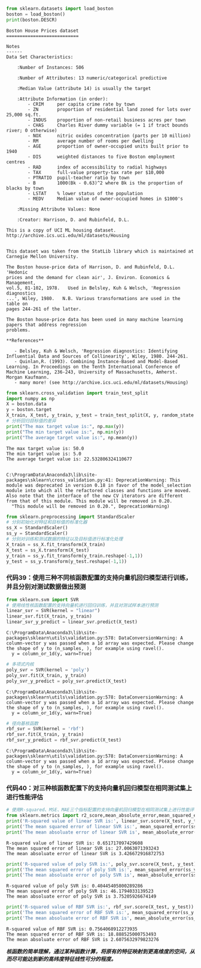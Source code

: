 

```python
from sklearn.datasets import load_boston
boston = load_boston()
print(boston.DESCR)
```

    Boston House Prices dataset
    ===========================
    
    Notes
    ------
    Data Set Characteristics:  
    
        :Number of Instances: 506 
    
        :Number of Attributes: 13 numeric/categorical predictive
        
        :Median Value (attribute 14) is usually the target
    
        :Attribute Information (in order):
            - CRIM     per capita crime rate by town
            - ZN       proportion of residential land zoned for lots over 25,000 sq.ft.
            - INDUS    proportion of non-retail business acres per town
            - CHAS     Charles River dummy variable (= 1 if tract bounds river; 0 otherwise)
            - NOX      nitric oxides concentration (parts per 10 million)
            - RM       average number of rooms per dwelling
            - AGE      proportion of owner-occupied units built prior to 1940
            - DIS      weighted distances to five Boston employment centres
            - RAD      index of accessibility to radial highways
            - TAX      full-value property-tax rate per $10,000
            - PTRATIO  pupil-teacher ratio by town
            - B        1000(Bk - 0.63)^2 where Bk is the proportion of blacks by town
            - LSTAT    % lower status of the population
            - MEDV     Median value of owner-occupied homes in $1000's
    
        :Missing Attribute Values: None
    
        :Creator: Harrison, D. and Rubinfeld, D.L.
    
    This is a copy of UCI ML housing dataset.
    http://archive.ics.uci.edu/ml/datasets/Housing
    
    
    This dataset was taken from the StatLib library which is maintained at Carnegie Mellon University.
    
    The Boston house-price data of Harrison, D. and Rubinfeld, D.L. 'Hedonic
    prices and the demand for clean air', J. Environ. Economics & Management,
    vol.5, 81-102, 1978.   Used in Belsley, Kuh & Welsch, 'Regression diagnostics
    ...', Wiley, 1980.   N.B. Various transformations are used in the table on
    pages 244-261 of the latter.
    
    The Boston house-price data has been used in many machine learning papers that address regression
    problems.   
         
    **References**
    
       - Belsley, Kuh & Welsch, 'Regression diagnostics: Identifying Influential Data and Sources of Collinearity', Wiley, 1980. 244-261.
       - Quinlan,R. (1993). Combining Instance-Based and Model-Based Learning. In Proceedings on the Tenth International Conference of Machine Learning, 236-243, University of Massachusetts, Amherst. Morgan Kaufmann.
       - many more! (see http://archive.ics.uci.edu/ml/datasets/Housing)
    
    


```python
from sklearn.cross_validation import train_test_split
import numpy as np
X = boston.data
y = boston.target
X_train, X_test, y_train, y_test = train_test_split(X, y, random_state =33, test_size = 0.25)
# 分析回归目标值的差异
print("The max target value is:", np.max(y))
print("The min target value is:", np.min(y))
print("The average target value is:", np.mean(y))
```

    The max target value is: 50.0
    The min target value is: 5.0
    The average target value is: 22.532806324110677
    

    C:\ProgramData\Anaconda3\lib\site-packages\sklearn\cross_validation.py:41: DeprecationWarning: This module was deprecated in version 0.18 in favor of the model_selection module into which all the refactored classes and functions are moved. Also note that the interface of the new CV iterators are different from that of this module. This module will be removed in 0.20.
      "This module will be removed in 0.20.", DeprecationWarning)
    


```python
from sklearn.preprocessing import StandardScaler
# 分别初始化对特征和目标值的标准化器
ss_X = StandardScaler() 
ss_y = StandardScaler()
# 分别对训练和测试数据的特征以及目标值进行标准化处理
X_train = ss_X.fit_transform(X_train)
X_test = ss_X.transform(X_test)
y_train = ss_y.fit_transform(y_train.reshape(-1,1))
y_test = ss_y.transform(y_test.reshape(-1,1))
```

### 代码39：使用三种不同核函数配置的支持向量机回归模型进行训练，并且分别对测试数据做出预测


```python
from sklearn.svm import SVR
# 使用线性核函数配置的支持向量机进行回归训练，并且对测试样本进行预测
linear_svr = SVR(kernel = "linear")
linear_svr.fit(X_train, y_train)
linear_svr_y_predict = linear_svr.predict(X_test)
```

    C:\ProgramData\Anaconda3\lib\site-packages\sklearn\utils\validation.py:578: DataConversionWarning: A column-vector y was passed when a 1d array was expected. Please change the shape of y to (n_samples, ), for example using ravel().
      y = column_or_1d(y, warn=True)
    


```python
# 多项式内核
poly_svr = SVR(kernel = 'poly')
poly_svr.fit(X_train, y_train)
poly_svr_y_predict = poly_svr.predict(X_test)
```

    C:\ProgramData\Anaconda3\lib\site-packages\sklearn\utils\validation.py:578: DataConversionWarning: A column-vector y was passed when a 1d array was expected. Please change the shape of y to (n_samples, ), for example using ravel().
      y = column_or_1d(y, warn=True)
    


```python
# 径向基核函数
rbf_svr = SVR(kernel = 'rbf')
rbf_svr.fit(X_train, y_train)
rbf_svr_y_predict = rbf_svr.predict(X_test)
```

    C:\ProgramData\Anaconda3\lib\site-packages\sklearn\utils\validation.py:578: DataConversionWarning: A column-vector y was passed when a 1d array was expected. Please change the shape of y to (n_samples, ), for example using ravel().
      y = column_or_1d(y, warn=True)
    

### 代码40：对三种核函数配置下的支持向量机回归模型在相同测试集上进行性能评估


```python
# 使用R-squared、MSE、MAE三个指标配置的支持向量机回归模型在相同测试集上进行性能评估
from sklearn.metrics import r2_score,mean_absolute_error,mean_squared_error
print('R-squared value of linear SVR is:', linear_svr.score(X_test, y_test))
print('The mean squared error of linear SVR is:', mean_squared_error(ss_y.inverse_transform(y_test), ss_y.inverse_transform(linear_svr_y_predict)))
print('The mean absoluate error of linear SVR is', mean_absolute_error(ss_y.inverse_transform(y_test), ss_y.inverse_transform(linear_svr_y_predict)))
```

    R-squared value of linear SVR is: 0.651717097429608
    The mean squared error of linear SVR is: 27.0063071393243
    The mean absoluate error of linear SVR is 3.426672916872753
    


```python
print('R-squared value of poly SVR is:', poly_svr.score(X_test, y_test))
print('The mean squared error of poly SVR is:', mean_squared_error(ss_y.inverse_transform(y_test), ss_y.inverse_transform(poly_svr_y_predict)))
print('The mean absoluate error of poly SVR is', mean_absolute_error(ss_y.inverse_transform(y_test), ss_y.inverse_transform(poly_svr_y_predict)))
```

    R-squared value of poly SVR is: 0.40445405800289286
    The mean squared error of poly SVR is: 46.1794033139523
    The mean absoluate error of poly SVR is 3.75205926674149
    


```python
print('R-squared value of RBF SVR is:', rbf_svr.score(X_test, y_test))
print('The mean squared error of RBF SVR is:', mean_squared_error(ss_y.inverse_transform(y_test), ss_y.inverse_transform(rbf_svr_y_predict)))
print('The mean absoluate error of RBF SVR is', mean_absolute_error(ss_y.inverse_transform(y_test), ss_y.inverse_transform(rbf_svr_y_predict)))
```

    R-squared value of RBF SVR is: 0.7564068912273935
    The mean squared error of RBF SVR is: 18.888525000753493
    The mean absoluate error of RBF SVR is 2.6075632979823276
    

***核函数的简单理解，通过某种函数计算，将原有的特征映射到更高维度的空间，从而尽可能达到新的高纬度特征线性可分的程度。***
